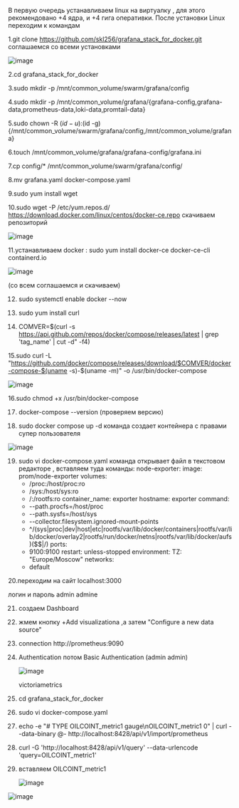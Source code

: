 В первую очередь  устанавливаем linux на виртуалку , для этого рекомендовано +4 ядра, и +4 гига оперативки.
После установки Linux переходим к командам 
  
   1.git clone https://github.com/skl256/grafana_stack_for_docker.git соглашаемся со всеми установками 
  
  ![image](https://github.com/user-attachments/assets/3df0af5f-6014-4731-8690-644127578e32)
  
2.cd grafana_stack_for_docker

3.sudo mkdir -p /mnt/common_volume/swarm/grafana/config

4.sudo mkdir -p /mnt/common_volume/grafana/{grafana-config,grafana-data,prometheus-data,loki-data,promtail-data}

5.sudo chown -R $(id -u):$(id -g) {/mnt/common_volume/swarm/grafana/config,/mnt/common_volume/grafana}

6.touch /mnt/common_volume/grafana/grafana-config/grafana.ini

7.cp config/* /mnt/common_volume/swarm/grafana/config/

8.mv grafana.yaml docker-compose.yaml

9.sudo yum install wget 

10.sudo wget -P /etc/yum.repos.d/ https://download.docker.com/linux/centos/docker-ce.repo скачиваем репозиторий 

![image](https://github.com/user-attachments/assets/38b29164-9643-48f2-afb3-7092d18f3d8b)

11.устанавливаем docker : sudo yum install docker-ce docker-ce-cli containerd.io

![image](https://github.com/user-attachments/assets/0f7c4b29-9d91-41f0-889d-0b3b1139cf9d)

(со всем соглашаемся и скачиваем)

12. sudo systemctl enable docker --now 

13. sudo yum install curl
    
14. COMVER=$(curl -s https://api.github.com/repos/docker/compose/releases/latest | grep 'tag_name' | cut -d\" -f4)
    
15.sudo curl -L "https://github.com/docker/compose/releases/download/$COMVER/docker-compose-$(uname -s)-$(uname -m)" -o /usr/bin/docker-compose


![image](https://github.com/user-attachments/assets/90c7148d-8fd4-40c6-b80c-9257dac06b7f)

16.sudo chmod +x /usr/bin/docker-compose

17. docker-compose --version (проверяем версию)
    
18. sudo docker compose up -d команда создает контейнера с правами супер пользователя
    

![image](https://github.com/user-attachments/assets/b55a3ab1-aec8-47fd-9583-9d4576f615ed)


19. sudo vi docker-compose.yaml команда открывает файл в текстовом редакторе , вставляем туда команды: node-exporter: 
    image: prom/node-exporter 
    volumes: 
      - /proc:/host/proc:ro 
      - /sys:/host/sys:ro 
      - /:/rootfs:ro 
    container_name: exporter 
    hostname: exporter 
    command: 
      - --path.procfs=/host/proc 
      - --path.sysfs=/host/sys 
      - --collector.filesystem.ignored-mount-points 
      - ^/(sys|proc|dev|host|etc|rootfs/var/lib/docker/containers|rootfs/var/lib/docker/overlay2|rootfs/run/docker/netns|rootfs/var/lib/docker/aufs)($$|/) 
    ports: 
      - 9100:9100 
    restart: unless-stopped 
    environment: 
      TZ: "Europe/Moscow" 
    networks: 
      - default
        
20.переходим на сайт localhost:3000

логин и пароль admin admine

21. создаем Dashboard

22. жмем кнопку +Add visualizationа ,а затем "Configure a new data source"
    
23. connection http://prometheus:9090
    
24. Authentication потом Basic Authentication (admin admin)

    

    ![image](https://github.com/user-attachments/assets/90e538c2-6b58-4267-922c-75d665d13fcb)


    victoriametrics
25. cd grafana_stack_for_docker
    
26. sudo vi docker-compose.yaml
    
27. echo -e "# TYPE OILCOINT_metric1 gauge\nOILCOINT_metric1 0" | curl --data-binary @- http://localhost:8428/api/v1/import/prometheus
    
28. curl -G 'http://localhost:8428/api/v1/query' --data-urlencode 'query=OILCOINT_metric1'
    
29. вставляем OILCOINT_metric1

    ![image](https://github.com/user-attachments/assets/10c45835-9719-4e3d-a259-ea18ed280ddb)


![image](https://github.com/user-attachments/assets/019013c9-b592-4397-b7e9-ad723d739c2a)
